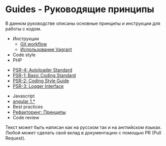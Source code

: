 # Guides - Руководящие принципы

В данном руководстве описаны основные принципы и инструкции для работы с кодом.

 - Инструкции
   - [Git workflow](instructions/git.md)
   - [Использование Vagrant](instructions/vagrant.md)
 - Code style
  - PHP
   * [PSR-4: Autoloader Standard](https://github.com/php-fig/fig-standards/blob/master/accepted/PSR-4-autoloader.md) 
   * [PSR-1: Basic Coding Standard](https://github.com/php-fig/fig-standards/blob/master/accepted/PSR-1-basic-coding-standard.md)
   * [PSR-2: Coding Style Guide](https://github.com/php-fig/fig-standards/blob/master/accepted/PSR-2-coding-style-guide.md)
   * [PSR-3: Logger Interface](https://github.com/php-fig/fig-standards/blob/master/accepted/PSR-3-logger-interface.md)
  - Javascript
   - [angular 1.*](https://github.com/johnpapa/angularjs-styleguide)  
 - Best practices
  - [Рефакторинг: Принципы](http://refactoring.guru/ru/)
 - Code review

Текст может быть написан как на русском так и на английском языках.
Любой может сделать свой вклад в документацию с помощью PR (Pull Request).


